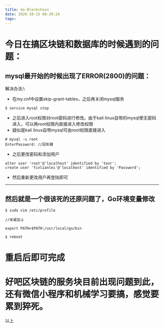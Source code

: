 ```yaml
---
title: Go-Blockchain
date: 2020-10-15 00:39:24
tags:
---
```

# 今日在搞区块链和数据库的时候遇到的问题：
## mysql最开始的时候出现了ERROR(2800)的问题：
解决办法:\
<!-- more -->
* 在my.cnf中设置skip-grant-tables，之后再关闭mysql服务
```
$ service mysql stop
```
* 之后进入root权限对root密码进行修改。由于kali linux自带的mysql使无密码进入，可以再root权限内直接进入修改权限
* 疑似是kali linux自带mysql可由root权限直接进入
```
# mysql -u root
EnterPassword: //回车键
```
* 之后更改密码和添加用户
```
alter user 'root'@'localhost' identified by 'toor';
create user 'Yinlianlei'@'localhost' identified by 'Password';
```
* 然后重新更改用户再登陆即可
---------------------------
## 然后就是一个很该死的还原问题了，Go环境变量修改
```
$ sudo vim /etc/profile

//末尾加上

export PATH=$PATH:/usr/local/go/bin

$ reboot
```
重启后即可完成
======================

# 好吧区块链的服务块目前出现问题到此，还有微信小程序和机械学习要搞，感觉要累到猝死。

以上

